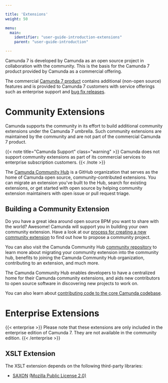 ```yaml
---

title: 'Extensions'
weight: 50

menu:
  main:
    identifier: "user-guide-introduction-extensions"
    parent: "user-guide-introduction"

---
```


Camunda 7 is developed by Camunda as an open source project in collaboration with the community. This is the basis for the Camunda 7 product provided by Camunda as a commercial offering.

The commercial [Camunda 7 product](https://camunda.com/platform-7/) contains additional (non-open source) features and is provided to Camunda 7 customers with service offerings such as enterprise support and [bug fix releases](/enterprise/download/).

# Community Extensions

Camunda supports the community in its effort to build additional community extensions under the Camunda 7 umbrella. Such community extensions are maintained by the community and are not part of the commercial Camunda 7 product. 

{{< note title="Camunda Support" class="warning" >}}
  Camunda does not support community extensions as part of its commercial services to enterprise subscription customers.
{{< /note >}}

The [Camunda Community Hub](https://github.com/camunda-community-hub) is a GitHub organization that serves as the home of Camunda open source, community-contributed extensions. You can migrate an extension you've built to the Hub, search for existing extensions, or get started with open source by helping community extension maintainers with open issue or pull request triage.

## Building a Community Extension

Do you have a great idea around open source BPM you want to share with the world? Awesome! Camunda will support you in building your own community extension. Have a look at our [process for creating a new community extension](https://github.com/camunda-community-hub/community/blob/main/creating-new-extensions.md) to find out how to propose a community project.

You can also visit the Camunda Community Hub [community repository](https://github.com/camunda-community-hub/community) to learn more about migrating your community extension into the community hub, benefits to joining the Camunda Community Hub organization, contributing to an extension, and much more.

The Camunda Community Hub enables developers to have a centralized home for their Camunda community extensions, and aids new contributors to open source software in discovering new projects to work on.

You can also learn about [contributing code to the core Camunda codebase](https://camunda.com/developers/how-to-contribute/).

# Enterprise Extensions

{{< enterprise >}}
  Please note that these extensions are only included in the enterprise edition of Camunda 7. They are not available in the community edition.
{{< /enterprise >}}

## XSLT Extension

The XSLT extension depends on the following third-party libraries:

* [SAXON](http://saxon.sourceforge.net/) [(Mozilla Public License 2.0)](https://www.mozilla.org/MPL/2.0/)
